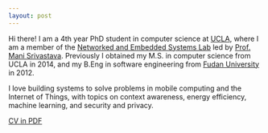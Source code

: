 ```yaml
---
layout: post
---
```


<div class="entry-content">
<p>
Hi there! I am a 4th year PhD student in computer science at <a href="http://www.cs.ucla.edu/" target="_blank">UCLA</a>, where I am a member of the <a href="http://nesl.ee.ucla.edu/" target="_blank">Networked and Embedded Systems Lab</a> led by <a href="http://nesl.ee.ucla.edu/person/show/1" target="_blank">Prof. Mani Srivastava</a>. 
Previously I obtained my M.S. in computer science from UCLA in 2014, and my B.Eng in software engineering from <a href="http://www.fudan.edu.cn/en/" target="_blank">Fudan University</a> in 2012. 
</p>

<p>
I love building systems to solve problems in mobile computing and the Internet of Things, with topics on context awareness, energy efficiency, machine learning, and security and privacy. 
<!-- I have done internships at <a href="http://research.microsoft.com/en-us/groups/serg/" target="_blank">Microsoft Research</a> during summer 2014 and spring 2015.  -->
</p>

<p>
<a href="https://www.dropbox.com/s/qbbe8exu4zunxdc/CV.pdf?dl=0" target="_blank">CV in PDF</a>
</p>

</div>
